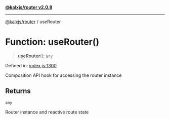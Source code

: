 [**@kalxjs/router v2.0.8**](../README.md)

***

[@kalxjs/router](../README.md) / useRouter

# Function: useRouter()

> **useRouter**(): `any`

Defined in: [index.js:1300](https://github.com/Odeneho-Calculus/kalxjs/blob/7657b5d8b0e9997f510f8fe3f1961bb0efe8d51e/packages/router/src/index.js#L1300)

Composition API hook for accessing the router instance

## Returns

`any`

Router instance and reactive route state
